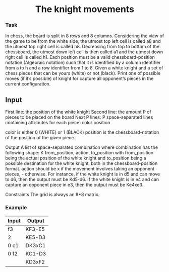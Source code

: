 # <center>The knight movements</centerThe>

### Task
In chess, the board is split in 8 rows and 8 columns. Considering the view of the game to be from the white side, the utmost top left cell is called a8 and the utmost top right cell is called h8. Decreasing from top to bottom of the chessboard, the utmost down left cell is then called a1 and the utmost down right cell is called h1.
Each position must be a valid chessboard-position notation (Algebraic notation) such that it is identified by a column identifier from a to h and a row identifier from 1 to 8.
Given a white knight and a set of chess pieces that can be yours (white) or not (black).
Print one of possible moves (if it’s possible) of knight for capture all opponent’s pieces in the current configuration.

## Input
First line: the position of the white knight
Second line: the amount P of pieces to be placed on the board
Next P lines: P space-separated lines containing attributes for each piece: color position

color is either 0 (WHITE) or 1 (BLACK)
position is the chessboard-notation of the position of the given piece.

Output
A list of space-separated combination where combination has the following shape:
K from_position, action, to_position with from_position being the actual position of the white knight and to_position being a possible destination for the white knight, both in the chessboard-position format. action should be x if the movement involves taking an opponent pieces, - otherwise.
For instance, if the white knight is in d5 and can move to d6, then the output must be Kd5-d6. If the white knight is in e4 and can capture an opponent piece in e3, then the output must be Ke4xe3.

Constraints
The grid is always an 8*8 matrix.


### Example

| Input  |  Output  |
| ------------ | ------------ |
|  f3 |  KF3-E5 |
| 2  |  KE5-D3 |
| 0 c1 | DK3xC1 |
|0 f2| KC1-D3|
| | KD3xF2|



